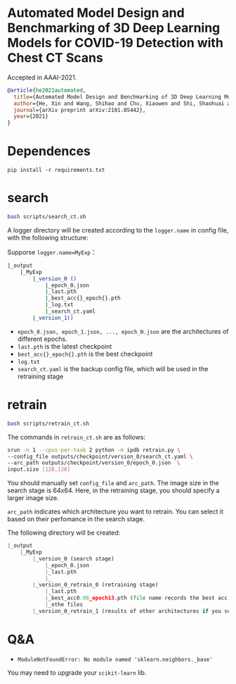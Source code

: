 
# Automated Model Design and Benchmarking of 3D Deep Learning Models for COVID-19 Detection with Chest CT Scans

Accepted in AAAI-2021.

```bib
@article{he2021automated,
  title={Automated Model Design and Benchmarking of 3D Deep Learning Models for COVID-19 Detection with Chest CT Scans},
  author={He, Xin and Wang, Shihao and Chu, Xiaowen and Shi, Shaohuai and Tang, Jiangping and Liu, Xin and Yan, Chenggang and Zhang, Jiyong and Ding, Guiguang},
  journal={arXiv preprint arXiv:2101.05442},
  year={2021}
}
```

# Dependences

```python3
pip install -r requirements.txt
```

# search

```bash
bash scripts/search_ct.sh
```

A logger directory will be created according to the `logger.name` in config file, with the following structure:

Supporse `logger.name=MyExp`：
```bash
|_output
    |_MyExp
        |_version_0 ()
            |_epoch_0.json
            |_last.pth
            |_best_acc{}_epoch{}.pth
            |_log.txt
            |_search_ct.yaml
        |_version_1()
```

- `epoch_0.json, epoch_1.json, ..., epoch_N.json` are the architectures of different epochs.
- `last.pth` is the latest checkpoint
- `best_acc{}_epoch{}.pth` is the best checkpoint
- `log.txt`
- `search_ct.yaml` is the backup config file, which will be used in the retraining stage


# retrain

```bash
bash scripts/retrain_ct.sh
```

The commands in `retrain_ct.sh` are as follows:

```bash
srun -n 1 --cpus-per-task 2 python -m ipdb retrain.py \
--config_file outputs/checkpoint/version_0/search_ct.yaml \
--arc_path outputs/checkpoint/version_0/epoch_0.json  \
input.size [128,128]
```

You should manually set `config_file` and `arc_path`. The image size in the search stage is 64x64. Here, in the retraining stage, you should specify a larger image size.

`arc_path` indicates which architecture you want to retrain. You can select it based on their perfomance in the search stage.

The following directory will be created:

```python
|_output
    |_MyExp
        |_version_0 (search stage)
            |_epoch_0.json
            |_last.pth
            |_
        |_version_0_retrain_0 (retraining stage)
            |_last.pth
            |_best_acc0.96_epoch13.pth (file name records the best acc and the corresponding epoch)
            |_othe files
        |_version_0_retrain_1 (results of other architectures if you select other architecture json file.)
```


# Q&A

- `ModuleNotFoundError: No module named 'sklearn.neighbors._base'`

You may need to upgrade your `scikit-learn` lib.